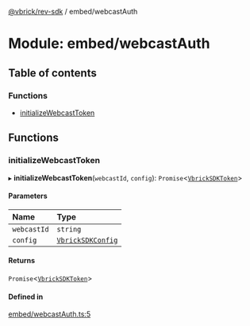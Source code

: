 [@vbrick/rev-sdk](../README.md) / embed/webcastAuth

# Module: embed/webcastAuth

## Table of contents

### Functions

- [initializeWebcastToken](embed_webcastAuth.md#initializewebcasttoken)

## Functions

### initializeWebcastToken

▸ **initializeWebcastToken**(`webcastId`, `config`): `Promise`<[`VbrickSDKToken`](../interfaces/VbrickSDK.VbrickSDKToken.md)\>

#### Parameters

| Name | Type |
| :------ | :------ |
| `webcastId` | `string` |
| `config` | [`VbrickSDKConfig`](../interfaces/VbrickSDK.VbrickSDKConfig.md) |

#### Returns

`Promise`<[`VbrickSDKToken`](../interfaces/VbrickSDK.VbrickSDKToken.md)\>

#### Defined in

[embed/webcastAuth.ts:5](https://github.com/vbrick/rev-sdk-js/blob/e732619/src/embed/webcastAuth.ts#L5)
